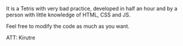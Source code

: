 It is a Tetris with very bad practice, developed in half an hour and by a person with little knowledge of HTML, CSS and JS.

Feel free to modify the code as much as you want.

ATT: Kirutre

